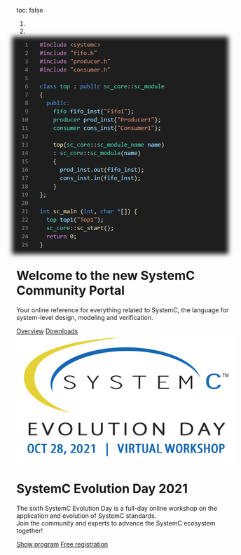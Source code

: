 toc: false

<div id="carousel_homepage" class="carousel slide" data-ride="carousel" data-interval="10000" >
  <ol class="carousel-indicators">
    <li data-target="#carousel_homepage" data-slide-to="0" class="active"></li>
    <li data-target="#carousel_homepage" data-slide-to="1"></li>
  </ol>
  <div class="carousel-inner">
    <div class="carousel-item active">
      <div class="hero container col-xxl-8 px-4 py-5">
        <div class="row flex-lg-row-reverse align-items-center g-5 py-5">
          <div class="col-10 col-sm-8 col-lg-6">
            <a href="/overview/systemc/"><img style="box-shadow: 0px 0px 10px 10px #1e1e1e;" src="/images/sc_example.png" class="d-block mx-lg-auto img-fluid" loading="lazy"></a>
          </div>
          <div class="col-lg-6">
            <h1 class="display-5 fw-bold lh-1 mb-3">Welcome to the new SystemC Community Portal</h1>
            <p class="lead">Your online reference for everything related to SystemC, the language for system-level design, modeling and verification.</p>
            <a href="/overview/" class="btn btn-primary btn-lg">Overview</a>
            <a href="/downloads/" class="btn btn-secondary btn-lg">Downloads</a>
          </div>
        </div>
      </div>
    </div>
    <div class="carousel-item hero">
      <div class="container col-xxl-8 px-4 py-5">
        <div class="row flex-lg-row-reverse align-items-center g-5 py-5">
          <div class="col-10 col-sm-8 col-lg-6">
            <a href="/events/sced2021/"><img src="/images/sced2021.png" class="d-block mx-lg-auto img-fluid" loading="lazy"></a>
          </div>
          <div class="col-lg-6">
            <h1 class="display-5 fw-bold lh-1 mb-3">SystemC Evolution Day 2021</h1>
            <p class="lead">The sixth SystemC Evolution Day is a full-day online workshop on the application and evolution of SystemC standards.<br>
            Join the community and experts to advance the SystemC ecosystem together!</p>
            <a href="/events/sced2021/" class="btn btn-primary btn-lg">Show program</a>
            <a href="https://dvcon-europe.org/registration/" class="btn btn-secondary btn-lg">Free registration</a>
          </div>
        </div>
      </div>
    </div>
  </div>
</div>
